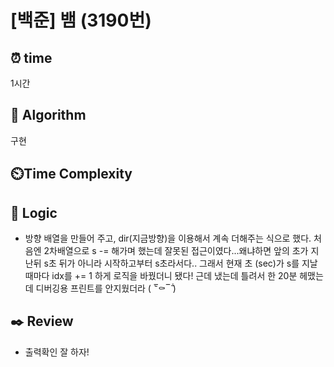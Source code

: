 # [백준] 뱀 (3190번)

## ⏰ **time**

1시간

## :pushpin: **Algorithm**

구현

## ⏲️**Time Complexity**

## :round_pushpin: **Logic**

- 방향 배열을 만들어 주고, dir(지금방향)을 이용해서 계속 더해주는 식으로 했다.
  처음엔 2차배열으로 s -= 해가며 했는데 잘못된 접근이였다...왜냐하면 앞의 초가 지난뒤 s초 뒤가 아니라 시작하고부터 s초라서다..
  그래서 현재 초 (sec)가 s를 지날때마다 idx를 += 1 하게 로직을 바꿨더니 됐다!
  근데 냈는데 틀려서 한 20분 헤맸는데 디버깅용 프린트를 안지웠더라 ( ‾᷅⚰‾᷄ )

## :black_nib: **Review**

- 출력확인 잘 하자!
